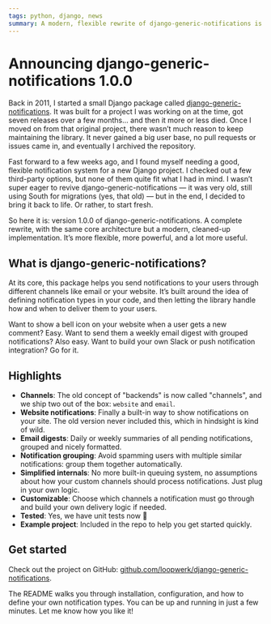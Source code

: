 ```yaml
---
tags: python, django, news
summary: A modern, flexible rewrite of django-generic-notifications is here. Easily send website and email notifications, create digests, group similar messages, and much more.
---
```


# Announcing django-generic-notifications 1.0.0

Back in 2011, I started a small Django package called [django-generic-notifications](https://github.com/loopwerk/django-generic-notifications). It was built for a project I was working on at the time, got seven releases over a few months... and then it more or less died. Once I moved on from that original project, there wasn’t much reason to keep maintaining the library. It never gained a big user base, no pull requests or issues came in, and eventually I archived the repository.

Fast forward to a few weeks ago, and I found myself needing a good, flexible notification system for a new Django project. I checked out a few third-party options, but none of them quite fit what I had in mind. I wasn’t super eager to revive django-generic-notifications — it was very old, still using South for migrations (yes, that old) — but in the end, I decided to bring it back to life. Or rather, to start fresh.

So here it is: version 1.0.0 of django-generic-notifications. A complete rewrite, with the same core architecture but a modern, cleaned-up implementation. It’s more flexible, more powerful, and a lot more useful.

## What is django-generic-notifications?

At its core, this package helps you send notifications to your users through different channels like email or your website. It’s built around the idea of defining notification types in your code, and then letting the library handle how and when to deliver them to your users.

Want to show a bell icon on your website when a user gets a new comment? Easy. Want to send them a weekly email digest with grouped notifications? Also easy. Want to build your own Slack or push notification integration? Go for it.

## Highlights

- **Channels**: The old concept of "backends" is now called "channels", and we ship two out of the box: `website` and `email`.
- **Website notifications**: Finally a built-in way to show notifications on your site. The old version never included this, which in hindsight is kind of wild.
- **Email digests**: Daily or weekly summaries of all pending notifications, grouped and nicely formatted.
- **Notification grouping**: Avoid spamming users with multiple similar notifications: group them together automatically.
- **Simplified internals**: No more built-in queuing system, no assumptions about how your custom channels should process notifications. Just plug in your own logic.
- **Customizable**: Choose which channels a notification must go through and build your own delivery logic if needed.
- **Tested**: Yes, we have unit tests now 🎉
- **Example project**: Included in the repo to help you get started quickly.

## Get started

Check out the project on GitHub: [github.com/loopwerk/django-generic-notifications](https://github.com/loopwerk/django-generic-notifications).

The README walks you through installation, configuration, and how to define your own notification types. You can be up and running in just a few minutes. Let me know how you like it!